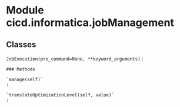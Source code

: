 Module cicd.informatica.jobManagement
=====================================

Classes
-------

`JobExecution(pre_command=None, **keyword_arguments)`
:   

    ### Methods

    `manage(self)`
    :

    `translateOptimizationLevel(self, value)`
    :